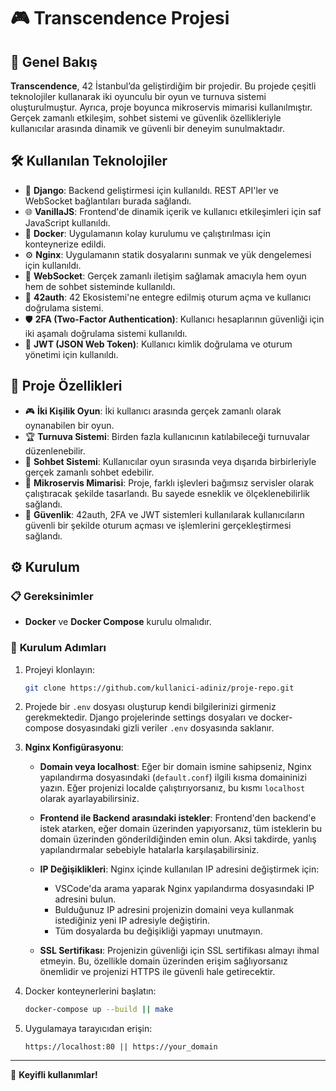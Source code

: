# 🎮 **Transcendence Projesi**

## 🚀 **Genel Bakış**

**Transcendence**, 42 İstanbul’da geliştirdiğim bir projedir. Bu projede çeşitli teknolojiler kullanarak iki oyunculu bir oyun ve turnuva sistemi oluşturulmuştur. Ayrıca, proje boyunca mikroservis mimarisi kullanılmıştır. Gerçek zamanlı etkileşim, sohbet sistemi ve güvenlik özellikleriyle kullanıcılar arasında dinamik ve güvenli bir deneyim sunulmaktadır.

## 🛠️ **Kullanılan Teknolojiler**

- 🐍 **Django**: Backend geliştirmesi için kullanıldı. REST API'ler ve WebSocket bağlantıları burada sağlandı.
- 🌐 **VanillaJS**: Frontend'de dinamik içerik ve kullanıcı etkileşimleri için saf JavaScript kullanıldı.
- 🐳 **Docker**: Uygulamanın kolay kurulumu ve çalıştırılması için konteynerize edildi.
- ⚙️ **Nginx**: Uygulamanın statik dosyalarını sunmak ve yük dengelemesi için kullanıldı.
- 🔄 **WebSocket**: Gerçek zamanlı iletişim sağlamak amacıyla hem oyun hem de sohbet sisteminde kullanıldı.
- 🔑 **42auth**: 42 Ekosistemi'ne entegre edilmiş oturum açma ve kullanıcı doğrulama sistemi.
- 🛡️ **2FA (Two-Factor Authentication)**: Kullanıcı hesaplarının güvenliği için iki aşamalı doğrulama sistemi kullanıldı.
- 🧩 **JWT (JSON Web Token)**: Kullanıcı kimlik doğrulama ve oturum yönetimi için kullanıldı.

## 🎯 **Proje Özellikleri**

- 🎮 **İki Kişilik Oyun**: İki kullanıcı arasında gerçek zamanlı olarak oynanabilen bir oyun.
- 🏆 **Turnuva Sistemi**: Birden fazla kullanıcının katılabileceği turnuvalar düzenlenebilir.
- 💬 **Sohbet Sistemi**: Kullanıcılar oyun sırasında veya dışarıda birbirleriyle gerçek zamanlı sohbet edebilir.
- 🧩 **Mikroservis Mimarisi**: Proje, farklı işlevleri bağımsız servisler olarak çalıştıracak şekilde tasarlandı. Bu sayede esneklik ve ölçeklenebilirlik sağlandı.
- 🔐 **Güvenlik**: 42auth, 2FA ve JWT sistemleri kullanılarak kullanıcıların güvenli bir şekilde oturum açması ve işlemlerini gerçekleştirmesi sağlandı.

## ⚙️ **Kurulum**

### 📋 **Gereksinimler**

- **Docker** ve **Docker Compose** kurulu olmalıdır.

### 🚀 **Kurulum Adımları**

1. Projeyi klonlayın:
    ```bash
    git clone https://github.com/kullanici-adiniz/proje-repo.git
    ```
    
2. Projede bir `.env` dosyası oluşturup kendi bilgilerinizi girmeniz gerekmektedir. Django projelerinde settings dosyaları ve docker-compose dosyasındaki gizli veriler `.env` dosyasında saklanır.

3. **Nginx Konfigürasyonu**:

   - **Domain veya localhost**: Eğer bir domain ismine sahipseniz, Nginx yapılandırma dosyasındaki (`default.conf`) ilgili kısma domaininizi yazın. Eğer projenizi localde çalıştırıyorsanız, bu kısmı `localhost` olarak ayarlayabilirsiniz.

   - **Frontend ile Backend arasındaki istekler**: Frontend'den backend'e istek atarken, eğer domain üzerinden yapıyorsanız, tüm isteklerin bu domain üzerinden gönderildiğinden emin olun. Aksi takdirde, yanlış yapılandırmalar sebebiyle hatalarla karşılaşabilirsiniz.

   - **IP Değişiklikleri**: Nginx içinde kullanılan IP adresini değiştirmek için:
     - VSCode'da arama yaparak Nginx yapılandırma dosyasındaki IP adresini bulun.
     - Bulduğunuz IP adresini projenizin domaini veya kullanmak istediğiniz yeni IP adresiyle değiştirin.
     - Tüm dosyalarda bu değişikliği yapmayı unutmayın.
   
   - **SSL Sertifikası**: Projenizin güvenliği için SSL sertifikası almayı ihmal etmeyin. Bu, özellikle domain üzerinden erişim sağlıyorsanız önemlidir ve projenizi HTTPS ile güvenli hale getirecektir.

4. Docker konteynerlerini başlatın:
    ```bash
    docker-compose up --build || make
    ```

5. Uygulamaya tarayıcıdan erişin:
    ```
    https://localhost:80 || https://your_domain
    ```

---

🎉 **Keyifli kullanımlar!**
